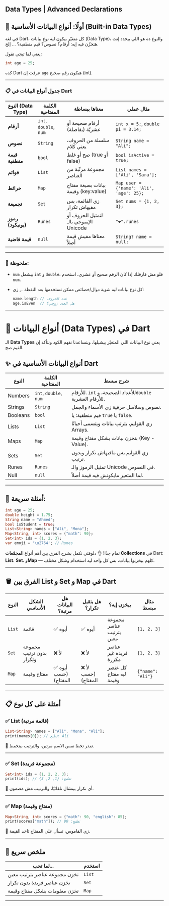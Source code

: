 
<div dir="ltr">

## **Data Types**  | **Advanced Declarations**
</div>

## 📌 أولًا: أنواع البيانات الأساسية (Built-in Data Types)

في لغة Dart، كل متغيّر بيكون ليه نوع بيانات (Data Type)، والنوع ده هو اللي بيحدد إنت هتخزّن فيه إيه: أرقام؟ نصوص؟ قيم منطقية؟ ... إلخ.

يعني لما تيجي تقول:

```dart
int age = 25;
```

كده Dart عرفت إن `age` هيكون رقم صحيح (int).

---

### 📋 جدول أنواع البيانات في Dart

| النوع (Data Type)  | الكلمة المفتاحية       | معناها ببساطة                          | مثال عملي                                |
| ------------------ | ---------------------- | -------------------------------------- | ---------------------------------------- |
| **أرقام**          | `int`, `double`, `num` | أرقام صحيحة أو عشريّة (بفاصلة)         | `int x = 5;`, `double pi = 3.14;`        |
| **نصوص**           | `String`               | سلسلة من الحروف، يعني كلام             | `String name = "Ali";`                   |
| **قيمة منطقية**    | `bool`                 | صح أو غلط (true أو false)              | `bool isActive = true;`                  |
| **قوائم**          | `List`                 | مجموعة مرتّبة من العناصر               | `List names = ['Ali', 'Sara'];`          |
| **خرائط**          | `Map`                  | بيانات بصيغة مفتاح وقيمة (key\:value)  | `Map user = {'name': 'Ali', 'age': 25};` |
| **تجميعة**         | `Set`                  | زي القائمة، بس مفيهاش تكرار            | `Set nums = {1, 2, 3};`                  |
| **رموز (يونيكود)** | `Runes`                | لتمثيل الحروف أو الإيموجي بالـ Unicode | `"❤".runes`                              |
| **قيمة فاضية**     | `null`                 | معناها مفيش قيمة أصلاً                 | `String? name = null;`                   |

---

### 🎯 ملحوظة:

* `num` بيشمل `int` و `double`، فلو مش فارقلك إذا كان الرقم صحيح أو عشري، استخدم `num`.
* كل نوع بيانات ليه شوية دوال/خصائص ممكن تستخدمها بعد النقطة `.`, زي:

  ```dart
  name.length // عدد الحروف
  age.isEven  // هل العدد زوجي؟
  ```

---
# 📘 أنواع البيانات (Data Types) في Dart

الـ **Data Types** يعني نوع البيانات اللي المتغيّر بيشيلها، وبتساعدنا نفهم الكود ونتأكد إن القيم صح.

## ✨ أنواع البيانات الأساسية في Dart

| النوع    | الكلمة المفتاحية       | شرح مبسط                                                   |
| -------- | ---------------------- | ---------------------------------------------------------- |
| Numbers  | `int`, `double`, `num` | للأرقام. `int` للأعداد الصحيحة، و`double` للأرقام العشرية. |
| Strings  | `String`               | نصوص وسلاسل حرفية زي الأسماء والجمل.                       |
| Booleans | `bool`                 | قيم منطقية: يا `true` يا `false`.                          |
| Lists    | `List`                 | زي القوايم، بترتب بيانات وبتسمى أحيانًا Arrays.            |
| Maps     | `Map`                  | بتخزن بيانات بشكل مفتاح وقيمة (Key - Value).               |
| Sets     | `Set`                  | زي القوايم بس مافيهاش تكرار وبدون ترتيب.                   |
| Runes    | `Runes`                | تمثيل الرموز والـ Unicode في النصوص.                       |
| Null     | `null`                 | لما المتغير مايكونش فيه قيمة أصلاً.                        |

---

## 🧠 أمثلة سريعة:

```dart
int age = 25;
double height = 1.75;
String name = "Ahmed";
bool isStudent = true;
List<String> names = ["Ali", "Mona"];
Map<String, int> scores = {"math": 90};
Set<int> ids = {1, 2, 3};
var emoji = '\u2764'; // Runes
```



تمام جدًا! 👌
دلوقتي نكمل بشرح الفرق بين أهم أنواع **المجمّعات Collections** في Dart:
**List**، **Set**، و**Map** — كلهم بيخزنوا بيانات، بس كل واحد ليه استخدام وشكل مختلف.

---

## 🪣 الفرق بين List و Set و Map في Dart

| النوع  | الشكل الأساسي            | هل البيانات مرتبة؟   | هل بتقبل تكرار؟    | بيخزن إيه؟               | مثال مبسط         |
| ------ | ------------------------ | -------------------- | ------------------ | ------------------------ | ----------------- |
| `List` | قائمة                    | ✅ أيوه               | ✅ أيوه             | مجموعة عناصر بترتيب معين | `[1, 2, 3]`       |
| `Set`  | مجموعة بدون ترتيب وتكرار | ❌ لأ                 | ❌ لأ               | عناصر فريدة غير مكررة    | `{1, 2, 3}`       |
| `Map`  | مفتاح وقيمة              | ✅ أيوه (حسب المفتاح) | ❌ لأ (حسب المفتاح) | كل عنصر ليه مفتاح وقيمة  | `{"name": "Ali"}` |

---

## 📋 أمثلة على كل نوع  

### ✅ List (قائمة مرتبة)

```dart
List<String> names = ["Ali", "Mona", "Ali"];
print(names[0]); // تطبع: Ali
```

📝 تقدر تحط نفس الاسم مرتين، والترتيب بيتحفظ.

---

### ✅ Set (مجموعة فريدة)

```dart
Set<int> ids = {1, 2, 2, 3};
print(ids); // تطبع: {1, 2, 3}
```

📝 أي تكرار بيتشال تلقائيًا، والترتيب مش مضمون.

---

### ✅ Map (مفتاح وقيمة)

```dart
Map<String, int> scores = {"math": 90, "english": 85};
print(scores["math"]); // تطبع: 90
```

📝 زي القاموس، تسأل على المفتاح تاخد القيمة.

---

## 👀 ملخص سريع

| لما تحب...                    | استخدم |
| ----------------------------- | ------ |
| تخزن مجموعة عناصر بترتيب معين | `List` |
| تخزن عناصر فريدة بدون تكرار   | `Set`  |
| تخزن معلومات بشكل مفتاح وقيمة | `Map`  |

---






